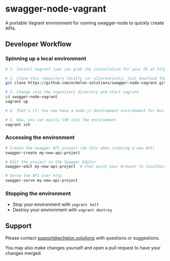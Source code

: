 # swagger-node-vagrant

A portable Vagrant environment for running swagger-node to quickly create APIs.

## Developer Workflow

### Spinning up a local environment

```bash
# 1. Install Vagrant (you can grab the installation for your OS at https://www.vagrantup.com/)

# 2. Clone this repository locally (or alternatively, just download the Vagrantfile)
git clone https://github.com/echelon-solutions/swagger-node-vagrant.git

# 3. Change into the repository directory and start vagrant
cd swagger-node-vagrant
vagrant up

# 4. That's it! You now have a node.js development environment for building Swagger APIs!

# 5. Now, you can easily SSH into the environment
vagrant ssh
```

### Accessing the environment

```bash
# Create the Swagger API project (do this when creating a new API)
swagger-create my-new-api-project

# Edit the project in the Swagger Editor
swagger-edit my-new-api-project  # then point your browser to localhost:8080/#/edit

# Serve the API over http
swagger-serve my-new-api-project
```

### Stopping the environment

- Stop your environment with `vagrant halt`
- Destroy your environment with `vagrant destroy`

## Support

Please contact support@echelon.solutions with questions or suggestions.

You may also make changes yourself and open a pull request to have your changes merged.
